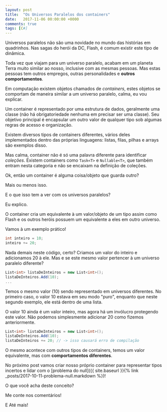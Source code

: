 ```yaml
---
layout: post
title:  "Os Universos Paralelos dos containers"
date:   2017-11-06 00:00:00 +0000
comments: true
tags: [C#]
---
```


Universos paralelos não são uma novidade no mundo das histórias em quadrinhos. Nas sagas do herói da DC, Flash, é comum existir este tipo de dinâmica.

Toda vez que viajam para um universo paralelo, acabam em um planeta Terra muito similar ao nosso, inclusive com as mesmas pessoas. Mas estas pessoas tem outros empregos, outras personalidades e **outros comportamentos**.
<!--more-->
Em computação existem objetos chamados de *containers*, estes objetos se comportam de maneira similar a um universo paralelo, calma, eu vou explicar.

Um container é representado por uma estrutura de dados, geralmente uma classe (não há obrigatoriedade nenhuma em precisar ser uma classe). Seu objetivo principal é encapsular um outro valor de qualquer tipo sob algumas regras de acesso e organização.

Existem diversos tipos de containers diferentes, vários deles implementados dentro das próprias linguagens: listas, filas, pilhas e arrays são exemplos disso.

Mas calma, container não é só uma palavra diferente para identificar *coleções*. Existem containers como `Task<T>` e `Nullable<T>`, que também entram nesta categoria e não se encaixam na definição de coleções.

Ok, então um container é alguma coisa/objeto que guarda outro?

Mais ou menos isso.

E o que isso tem a ver com os universos paralelos?

Eu explico.

O container cria um equivalente à um valor/objeto de um tipo assim como Flash e os outros heróis possuem um equivalente a eles em outro universo.

Vamos à um exemplo prático!

``` csharp
int inteiro = 10;
inteiro += 20;
```

Nada demais neste código, certo? Criamos um valor do inteiro e adicionamos 20 à ele. Mas e se este mesmo valor pertencer à um universo paralelo diferente?

``` csharp
List<int> listaDeInteiros = new List<int>();
listaDeInteiros.Add(10);
...
```

Temos o mesmo valor (10) sendo representado em universos diferentes. No primeiro caso, o valor 10 estava em seu modo "puro", enquanto que neste segundo exemplo, ele está dentro de uma lista.

O valor 10 ainda é um valor inteiro, mas agora há um invólucro protegendo este valor. Não podemos simplesmente adicionar 20 como fizemos anteriormente.

``` csharp
List<int> listaDeInteiros = new List<int>();
listaDeInteiros.Add(10);
listaDeInteiros += 20; // -> isso causará erro de compilação
```

O mesmo acontece com outros tipos de containers, temos um valor equivalente, mas com **comportamentos diferentes**.

No próximo post vamos criar nosso próprio container para representar tipos incertos e lídar com o [problema do null]({{ site.baseurl }}{% link _posts/2017-10-11-problema-null.markdown %})!

O que você acha deste conceito?

Me conte nos comentários!

E Até mais!